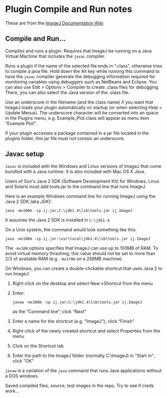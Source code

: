 # Plugin Compile and Run notes

These are from the [ImageJ Documentation Wiki](http://imagejdocu.tudor.lu/gui/plugins/compile_and_run)

## Compile and Run...

Compiles and runs a plugin. Requires that ImageJ be running on a Java Virtual Machine that includes the `javac` compiler.

Runs a plugin if the name of the selected file ends in “.class”, otherwise tries to compile a java file. Hold down the Alt key while running this command to have the `javac` compiler generate the debugging information required for monitoring variables using debuggers such as NetBeans and Eclipse. You can also use Edit > Options > Compiler to create .class files for debugging. There, you can also select the Java version of the .class file.

Use an underscore in the filename (and the class name) if you want that ImageJ loads your plugin automatically on startup (or when selecting Help > Update Menus). The underscore character will be converted into an space in the Plugins menu, e.g. Example_Plot.class will appear as menu item “Example Plot”.

If your plugin accesses a package contained in a jar file located in the plugins folder, this jar file must not contain an underscore.

## Javac setup

`Javac` is included with the Windows and Linux versions of ImageJ that come bundled with a Java runtime. It is also included with Mac OS X Java.

Users of Sun's Java 2 SDK (Software Development Kit) for Windows, Linux and Solaris must add tools.jar to the command line that runs ImageJ.

Here is an example Windows command line for running ImageJ using the Java 2 SDK (aka JDK):

```
java -mx100m -cp ij.jar;C:\jdk1.4\lib\tools.jar ij.ImageJ
```

It assumes the Java 2 SDK is installed in `C:\jdk1.4`.

On a Unix system, the command would look something like this:

```
java -mx100m -cp ij.jar:\usr\local\jdk1.4\lib\tools.jar ij.ImageJ
```

The `-mx100` options specifies that ImageJ can use up to 100MB of RAM. To avoid virtual memory thrashing, this value should not be set to more than 2/3 of available RAM (e.g. `-mx170m` on a 256MB machine).

On Windows, you can create a double-clickable shortcut that uses Java 2 to run ImageJ:

1. Right-click on the desktop and select New→Shortcut from the menu

2. Enter:

    ```
    javaw -mx100m -cp ij.jar;C:\jdk1.4\lib\tools.jar ij.ImageJ
    ```
    as the “Command line”; click “Next”

3. Enter a name for the shortcut (e.g. “ImageJ”); click “Finish”

4. Right-click of the newly created shortcut and select Properties from the menu

5. Click on the Shortcut tab

6. Enter the path to the ImageJ folder (normally C:\ImageJ) in "Start in"; click "OK"

`javaw` is a variation of the `java` command that runs Java applications without a DOS windows.

Saved compiled files, source, test images in the repo. 
Try to see if creds work...
